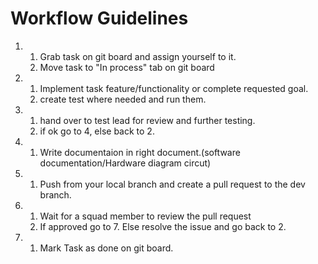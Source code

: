 # Workflow Guidelines

1. 
    1. Grab task on git board and assign yourself to it. 
    2. Move task to "In process" tab on git board
2. 
    1. Implement task feature/functionality or complete requested goal. 
    2. create test where needed and run them. 
3. 
    1. hand over to test lead for review and further testing. 
    2. if ok go to 4, else back to 2.
4. 
    1. Write documentaion in right document.(software documentation/Hardware diagram circut)
5. 
    1. Push from your local branch and create a pull request to the dev branch. 
6. 
    1. Wait for a squad member to review the pull request
    2. If approved go to 7. Else resolve the issue and go back to 2.
7. 
    1. Mark Task as done on git board.
